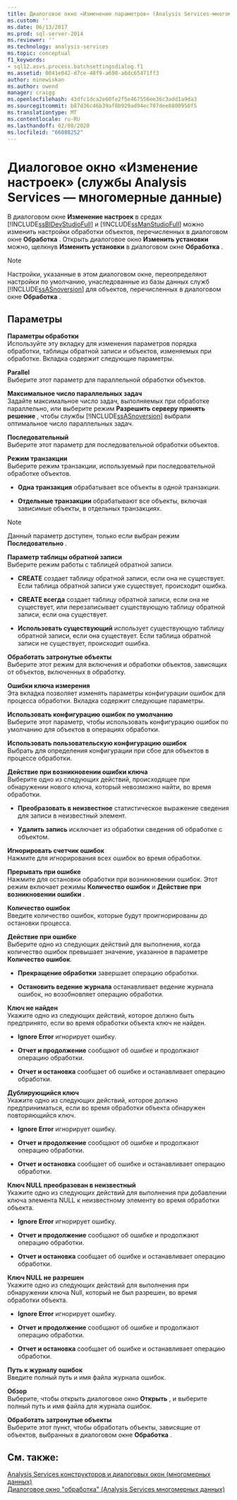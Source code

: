 ```yaml
---
title: Диалоговое окно «Изменение параметров» (Analysis Services-многомерные данные) | Документация Майкрософт
ms.custom: ''
ms.date: 06/13/2017
ms.prod: sql-server-2014
ms.reviewer: ''
ms.technology: analysis-services
ms.topic: conceptual
f1_keywords:
- sql12.asvs.process.batchsettingsdialog.f1
ms.assetid: 0041e042-d7ce-48f9-a690-a6dc65471ff3
author: minewiskan
ms.author: owend
manager: craigg
ms.openlocfilehash: 43dfc1dca2e60fe2f5e467556ee36c3add1a9da3
ms.sourcegitcommit: b87d36c46b39af8b929ad94ec707dee8800950f5
ms.translationtype: MT
ms.contentlocale: ru-RU
ms.lasthandoff: 02/08/2020
ms.locfileid: "66088252"
---
```

# <a name="change-settings-dialog-box-analysis-services---multidimensional-data"></a>Диалоговое окно «Изменение настроек» (службы Analysis Services — многомерные данные)
  В диалоговом окне **Изменение настроек** в средах [!INCLUDE[ssBIDevStudioFull](../includes/ssbidevstudiofull-md.md)] и [!INCLUDE[ssManStudioFull](../includes/ssmanstudiofull-md.md)] можно изменить настройки обработки объектов, перечисленных в диалоговом окне **Обработка** . Открыть диалоговое окно **Изменить установки** можно, щелкнув **Изменить установки** в диалоговом окне **Обработка** .  
  
> [!NOTE]  
>  Настройки, указанные в этом диалоговом окне, переопределяют настройки по умолчанию, унаследованные из базы данных служб [!INCLUDE[ssASnoversion](../includes/ssasnoversion-md.md)] для объектов, перечисленных в диалоговом окне **Обработка** .  
  
## <a name="options"></a>Параметры  
 **Параметры обработки**  
 Используйте эту вкладку для изменения параметров порядка обработки, таблицы обратной записи и объектов, изменяемых при обработке. Вкладка содержит следующие параметры.  
  
 **Parallel**  
 Выберите этот параметр для параллельной обработки объектов.  
  
 **Максимальное число параллельных задач**  
 Задайте максимальное число задач, выполняемых при обработке параллельно, или выберите режим **Разрешить серверу принять решение** , чтобы службы [!INCLUDE[ssASnoversion](../includes/ssasnoversion-md.md)] выбрали оптимальное число параллельных задач.  
  
 **Последовательный**  
 Выберите этот параметр для последовательной обработки объектов.  
  
 **Режим транзакции**  
 Выберите режим транзакции, используемый при последовательной обработке объектов.  
  
-   **Одна транзакция** обрабатывает все объекты в одной транзакции.  
  
-   **Отдельные транзакции** обрабатывают все объекты, включая зависимые объекты, в отдельных транзакциях.  
  
> [!NOTE]  
>  Данный параметр доступен, только если выбран режим **Последовательно** .  
  
 **Параметр таблицы обратной записи**  
 Выберите режим работы с таблицей обратной записи.  
  
-   **CREATE** создает таблицу обратной записи, если она не существует. Если таблица обратной записи уже существует, происходит ошибка.  
  
-   **CREATE всегда** создает таблицу обратной записи, если она не существует, или перезаписывает существующую таблицу обратной записи, если она существует.  
  
-   **Использовать существующий** использует существующую таблицу обратной записи, если она существует. Если таблица обратной записи не существует, происходит ошибка.  
  
 **Обработать затронутые объекты**  
 Выберите этот режим для включения и обработки объектов, зависящих от объектов, включенных в обработку.  
  
 **Ошибки ключа измерения**  
 Эта вкладка позволяет изменять параметры конфигурации ошибок для процесса обработки. Вкладка содержит следующие параметры.  
  
 **Использовать конфигурацию ошибок по умолчанию**  
 Выберите этот параметр, чтобы использовать конфигурацию ошибок по умолчанию для объектов в операциях обработки.  
  
 **Использовать пользовательскую конфигурацию ошибок**  
 Выбрать для определения конфигурации при сбое для объектов в процессе обработки.  
  
 **Действие при возникновении ошибки ключа**  
 Выберите одно из следующих действий, происходящее при обнаружении нового ключа, который невозможно найти, во время обработки.  
  
-   **Преобразовать в неизвестное** статистическое выражение сведения для записи в неизвестный элемент.  
  
-   **Удалить запись** исключает из обработки сведения об обработке с объектом.  
  
 **Игнорировать счетчик ошибок**  
 Нажмите для игнорирования всех ошибок во время обработки.  
  
 **Прерывать при ошибке**  
 Нажмите для остановки обработки при возникновении ошибок. Этот режим включает режимы **Количество ошибок** и **Действие при возникновении ошибки** .  
  
 **Количество ошибок**  
 Введите количество ошибок, которые будут проигнорированы до остановки процесса.  
  
 **Действие при ошибке**  
 Выберите одно из следующих действий для выполнения, когда количество ошибок превышает значение, указанное в параметре **Количество ошибок**.  
  
-   **Прекращение обработки** завершает операцию обработки.  
  
-   **Остановить ведение журнала** останавливает ведение журнала ошибок, но возобновляет операцию обработки.  
  
 **Ключ не найден**  
 Укажите одно из следующих действий, которое должно быть предпринято, если во время обработки объекта ключ не найден.  
  
-   **Ignore Error** игнорирует ошибку.  
  
-   **Отчет и продолжение** сообщают об ошибке и продолжают операцию обработки.  
  
-   **Отчет и остановка** сообщает об ошибке и останавливает операцию обработки.  
  
 **Дублирующийся ключ**  
 Укажите одно из следующих действий, которое должно предприниматься, если во время обработки объекта обнаружен повторяющийся ключ.  
  
-   **Ignore Error** игнорирует ошибку.  
  
-   **Отчет и продолжение** сообщают об ошибке и продолжают операцию обработки.  
  
-   **Отчет и остановка** сообщает об ошибке и останавливает операцию обработки.  
  
 **Ключ NULL преобразован в неизвестный**  
 Укажите одно из следующих действий для выполнения при добавлении ключа элемента NULL к неизвестному элементу во время обработки объекта.  
  
-   **Ignore Error** игнорирует ошибку.  
  
-   **Отчет и продолжение** сообщают об ошибке и продолжают операцию обработки.  
  
-   **Отчет и остановка** сообщает об ошибке и останавливает операцию обработки.  
  
 **Ключ NULL не разрешен**  
 Укажите одно из следующих действий для выполнения при обнаружении ключа Null, который не был разрешен, во время обработки объекта.  
  
-   **Ignore Error** игнорирует ошибку.  
  
-   **Отчет и продолжение** сообщают об ошибке и продолжают операцию обработки.  
  
-   **Отчет и остановка** сообщает об ошибке и останавливает операцию обработки.  
  
 **Путь к журналу ошибок**  
 Введите полный путь и имя файла журнала ошибок.  
  
 **Обзор**  
 Выберите, чтобы открыть диалоговое окно **Открыть** , и выберите полный путь и имя файла для журнала ошибок.  
  
 **Обработать затронутые объекты**  
 Выберите этот пункт, чтобы обработать объекты, зависящие от объектов, выбранных в диалоговом окне **Обработка** .  
  
## <a name="see-also"></a>См. также:  
 [Analysis Services конструкторов и диалоговых окон &#40;многомерных данных&#41;](analysis-services-designers-and-dialog-boxes-multidimensional-data.md)   
 [Диалоговое окно "обработка" &#40;Analysis Services многомерных данных&#41;](process-dialog-box-analysis-services-multidimensional-data.md)  
  
  
